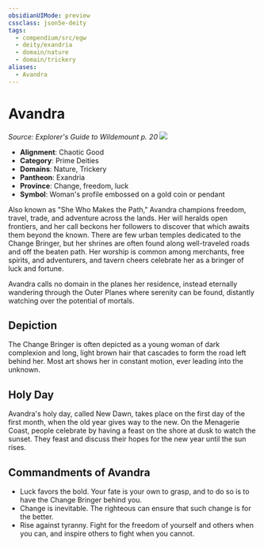```yaml
---
obsidianUIMode: preview
cssclass: json5e-deity
tags:
  - compendium/src/egw
  - deity/exandria
  - domain/nature
  - domain/trickery
aliases:
  - Avandra
---
```

# Avandra
*Source: Explorer's Guide to Wildemount p. 20* 
![](/compendium/deities/img/symbol-of-avandra.png#symbol)

- **Alignment**: Chaotic Good
- **Category**: Prime Deities
- **Domains**: Nature, Trickery
- **Pantheon**: Exandria
- **Province**: Change, freedom, luck
- **Symbol**: Woman's profile embossed on a gold coin or pendant

Also known as "She Who Makes the Path," Avandra champions freedom, travel, trade, and adventure across the lands. Her will heralds open frontiers, and her call beckons her followers to discover that which awaits them beyond the known. There are few urban temples dedicated to the Change Bringer, but her shrines are often found along well-traveled roads and off the beaten path. Her worship is common among merchants, free spirits, and adventurers, and tavern cheers celebrate her as a bringer of luck and fortune.

Avandra calls no domain in the planes her residence, instead eternally wandering through the Outer Planes where serenity can be found, distantly watching over the potential of mortals.

## Depiction

The Change Bringer is often depicted as a young woman of dark complexion and long, light brown hair that cascades to form the road left behind her. Most art shows her in constant motion, ever leading into the unknown.

## Holy Day

Avandra's holy day, called New Dawn, takes place on the first day of the first month, when the old year gives way to the new. On the Menagerie Coast, people celebrate by having a feast on the shore at dusk to watch the sunset. They feast and discuss their hopes for the new year until the sun rises.

## Commandments of Avandra

- Luck favors the bold. Your fate is your own to grasp, and to do so is to have the Change Bringer behind you.
- Change is inevitable. The righteous can ensure that such change is for the better.
- Rise against tyranny. Fight for the freedom of yourself and others when you can, and inspire others to fight when you cannot.